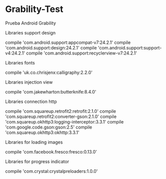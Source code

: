 # Grability-Test
Prueba Android Grability

Libraries support design

compile 'com.android.support:appcompat-v7:24.2.1'
compile 'com.android.support:design:24.2.1'
compile 'com.android.support:support-v4:24.2.1'
compile 'com.android.support:recyclerview-v7:24.2.1'

Libraries fonts

compile 'uk.co.chrisjenx:calligraphy:2.2.0'

Libraries injection view

compile 'com.jakewharton:butterknife:8.4.0'

Libraries connection http

compile 'com.squareup.retrofit2:retrofit:2.1.0'
compile 'com.squareup.retrofit2:converter-gson:2.1.0'
compile 'com.squareup.okhttp3:logging-interceptor:3.3.1'
compile 'com.google.code.gson:gson:2.5'
compile 'com.squareup.okhttp3:okhttp:3.3.1'

Libraries for loading images

compile 'com.facebook.fresco:fresco:0.13.0'

Libraries for progress indicator

compile 'com.crystal:crystalpreloaders:1.0.0'
